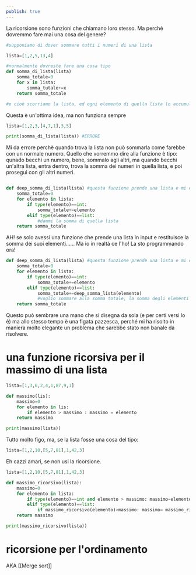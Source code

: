 ```yaml
---
publish: true
---
```


La ricorsione sono funzioni che chiamano loro stesso.
Ma perchè dovremmo fare mai una cosa del genere?

```python
#supponiamo di dover sommare tutti i numeri di una lista

lista=[1,2,5,13,4]

#normalmente dovreste fare una cosa tipo
def somma_di_lista(lista)
	somma_totale=0
	for x in lista:
		somma_tutale+=x
	return somma_totale

#e cioè scorriamo la lista, ed ogni elemento di quella lista lo accumuliamo in una variabile chiamata somma_totale

```
Questa è un'ottima idea, ma non funziona sempre

```python
lista=[1,2,3,[4,7,1],3,5]

print(somma_di_lista(lista)) #ERRORE

```
Mi da errore perchè quando trova la lista non può sommarla come farebbe con un normale numero. Quello che vorremmo dire alla funzione è tipo: qunado becchi un numero, bene, sommalo agli altri, ma quando becchi un'altra lista, entra dentro, trova la somma dei numeri in quella lista, e poi prosegui con gli altri numeri.

```python

def deep_somma_di_lista(lista) #questa funzione prende una lista e mi da la somma dei suoi elementi
	somma_totale=0
	for elemento in lista:
		if type(elemento)==int:
			somma_totale+=elemento
		elif type(elemento)==list:
			#dammi la somma di quella lista
	return somma_totale

```

AH! se solo avessi una funzione che prende una lista in input e restituisce la somma dei suoi elementi......
Ma io in realtà ce l'ho! La sto programmando ora!

```python
def deep_somma_di_lista(lista) #questa funzione prende una lista e mi da la somma dei suoi elementi
	somma_totale=0
	for elemento in lista:
		if type(elemento)==int:
			somma_totale+=elemento
		elif type(elemento)==list:
			somma_totale+=deep_somma_lista(elemento)
			#voglio sommare alla somma totale, la somma degli elementi della lista interna
	return somma_totale
```

Questo può sembrare una mano che si disegna da sola (e per certi versi lo è) ma allo stesso tempo è una figata pazzesca, perché mi ha risolto in maniera molto elegante un problema che sarebbe stato non banale da risolvere.

# una funzione ricorsiva per il massimo di una lista

```python
lista=[1,3,6,2,4,1,87,9,1]

def massimo(lis):
	massimo=0
	for elemento in lis:
		if elemento > massimo : massimo = elemento
	return massimo

print(massimo(lista))
```

Tutto molto figo, ma, se la lista fosse una cosa del tipo:

```python
lista=[1,2,10,[5,7,81],1,42,3]
```

Eh cazzi amari, se non usi la ricorsione.

```python
lista=[1,2,10,[5,7,81],1,42,3]

def massimo_ricorsivo(lista):
	massimo=0
	for elemento in lista:
		if type(elemento)==int and elemento > massimo: massimo=elemento
		elif type(elemento)==list:
			if massimo_ricorsivo(elemento)>massimo: massimo= massimo_ricorsivo(elemento)
	return massimo

print(massimo_ricorsivo(lista))
```

# ricorsione per l'ordinamento

AKA [[Merge sort]]
